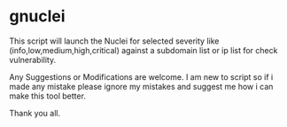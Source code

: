 # gnuclei
This script will launch the Nuclei for selected severity like (info,low,medium,high,critical) against a subdomain list or ip list for check vulnerability.

Any Suggestions or Modifications are welcome.
I am new to script so if i made any mistake please ignore my mistakes and suggest me how i can make this tool better.

Thank you all.
